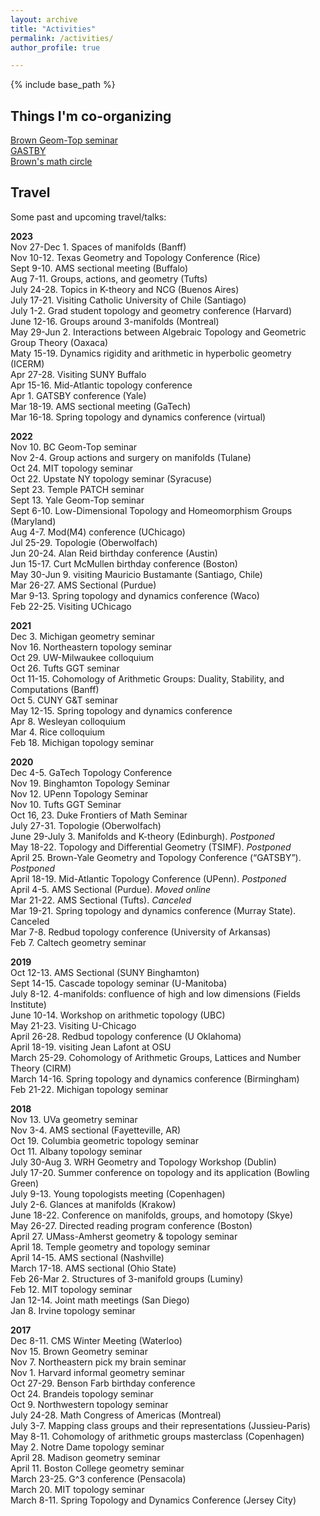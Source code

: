 ```yaml
---
layout: archive
title: "Activities"
permalink: /activities/
author_profile: true

---
```


{% include base_path %}

## Things I'm co-organizing

[Brown Geom-Top seminar](https://www.math.brown.edu/reschwar/seminar.html)\
[GASTBY](https://sites.google.com/view/gatsby-spring2023/) \
[Brown's math circle](https://sites.google.com/view/bumc-activities/home) 

## Travel 

Some past and upcoming travel/talks: 

**2023** \
Nov 27-Dec 1. Spaces of manifolds (Banff)\
Nov 10-12. Texas Geometry and Topology Conference (Rice)\
Sept 9-10. AMS sectional meeting (Buffalo)\
Aug 7-11. Groups, actions, and geometry (Tufts)\
July 24-28. Topics in K-theory and NCG (Buenos Aires)\
July 17-21. Visiting Catholic University of Chile (Santiago)\
July 1-2. Grad student topology and geometry conference (Harvard)\
June 12-16. Groups around 3-manifolds (Montreal)\
May 29-Jun 2. Interactions between Algebraic Topology and Geometric Group Theory (Oaxaca)\
Maty 15-19. Dynamics rigidity and arithmetic in hyperbolic geometry (ICERM)\
Apr 27-28. Visiting SUNY Buffalo \
Apr 15-16. Mid-Atlantic topology conference\
Apr 1. GATSBY conference (Yale)\
Mar 18-19. AMS sectional meeting (GaTech)\
Mar 16-18. Spring topology and dynamics conference (virtual)

**2022** \
Nov 10. BC Geom-Top seminar\
Nov 2-4. Group actions and surgery on manifolds (Tulane)\
Oct 24. MIT topology seminar\
Oct 22. Upstate NY topology seminar (Syracuse)\
Sept 23. Temple PATCH seminar\
Sept 13. Yale Geom-Top seminar\
Sept 6-10. Low-Dimensional Topology and Homeomorphism Groups (Maryland)\
Aug 4-7. Mod(M4) conference (UChicago)\
Jul 25-29. Topologie (Oberwolfach)\
Jun 20-24. Alan Reid birthday conference (Austin)\
Jun 15-17. Curt McMullen birthday conference (Boston)\
May 30-Jun 9. visiting Mauricio Bustamante (Santiago, Chile)\
Mar 26-27. AMS Sectional (Purdue)\
Mar 9-13. Spring topology and dynamics conference (Waco)\
Feb 22-25. Visiting UChicago

**2021** \
Dec 3. Michigan geometry seminar\
Nov 16. Northeastern topology seminar\
Oct 29. UW-Milwaukee colloquium\
Oct 26. Tufts GGT seminar\
Oct 11-15. Cohomology of Arithmetic Groups: Duality, Stability, and Computations (Banff)\
Oct 5. CUNY G&T seminar\
May 12-15. Spring topology and dynamics conference\
Apr 8. Wesleyan colloquium\
Mar 4. Rice colloquium\
Feb 18. Michigan topology seminar

**2020** \
Dec 4-5. GaTech Topology Conference\
Nov 19. Binghamton Topology Seminar\
Nov 12. UPenn Topology Seminar\
Nov 10. Tufts GGT Seminar\
Oct 16, 23. Duke Frontiers of Math Seminar \
July 27-31. Topologie (Oberwolfach) \
June 29-July 3. Manifolds and K-theory (Edinburgh). _Postponed_\
May 18-22. Topology and Differential Geometry (TSIMF). _Postponed_\
April 25. Brown-Yale Geometry and Topology Conference (“GATSBY”). _Postponed_\
April 18-19. Mid-Atlantic Topology Conference (UPenn). _Postponed_\
April 4-5. AMS Sectional (Purdue). _Moved online_\
Mar 21-22. AMS Sectional (Tufts). _Canceled_ \
Mar 19-21. Spring topology and dynamics conference (Murray State). Canceled \
Mar 7-8. Redbud topology conference (University of Arkansas)\
Feb 7. Caltech geometry seminar

**2019**\
Oct 12-13. AMS Sectional (SUNY Binghamton) \
Sept 14-15. Cascade topology seminar (U-Manitoba)\
July 8-12. 4-manifolds: confluence of high and low dimensions (Fields Institute)\
June 10-14. Workshop on arithmetic topology (UBC)\
May 21-23. Visiting U-Chicago\
April 26-28. Redbud topology conference (U Oklahoma) \
April 18-19. visiting Jean Lafont at OSU \
March 25-29. Cohomology of Arithmetic Groups, Lattices and Number Theory (CIRM)\
March 14-16. Spring topology and dynamics conference (Birmingham) \
Feb 21-22. Michigan topology seminar

**2018**\
Nov 13. UVa geometry seminar\
Nov 3-4. AMS sectional (Fayetteville, AR)\
Oct 19. Columbia geometric topology seminar\
Oct 11. Albany topology seminar\
July 30-Aug 3. WRH Geometry and Topology Workshop (Dublin) \
July 17-20. Summer conference on topology and its application (Bowling Green)\
July 9-13. Young topologists meeting (Copenhagen)\
July 2-6. Glances at manifolds (Krakow)\
June 18-22. Conference on manifolds, groups, and homotopy (Skye)\
May 26-27. Directed reading program conference (Boston)\
April 27. UMass-Amherst geometry & topology seminar\
April 18. Temple geometry and topology seminar\
April 14-15. AMS sectional (Nashville) \
March 17-18. AMS sectional (Ohio State)\
Feb 26-Mar 2. Structures of 3-manifold groups (Luminy)\
Feb 12. MIT topology seminar\
Jan 12-14. Joint math meetings (San Diego)\
Jan 8. Irvine topology seminar

**2017**\
Dec 8-11. CMS Winter Meeting (Waterloo) \
Nov 15. Brown Geometry seminar\
Nov 7. Northeastern pick my brain seminar\
Nov 1. Harvard informal geometry seminar\
Oct 27-29. Benson Farb birthday conference\
Oct 24. Brandeis topology seminar\
Oct 9. Northwestern topology seminar\
July 24-28. Math Congress of Americas (Montreal)\
July 3-7. Mapping class groups and their representations (Jussieu-Paris)\
May 8-11. Cohomology of arithmetic groups masterclass (Copenhagen)\
May 2. Notre Dame topology seminar\
April 28. Madison geometry seminar\
April 11. Boston College geometry seminar\
March 23-25. G^3 conference (Pensacola) \
March 20. MIT topology seminar\
March 8-11. Spring Topology and Dynamics Conference (Jersey City)

